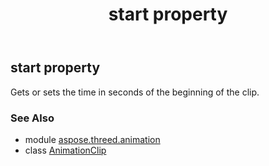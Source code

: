 ﻿---
title: start property
second_title: Aspose.3D for Python via .NET API References
description: 
type: docs
weight: 130
url: /python-net/aspose.threed.animation/animationclip/start/
is_root: false
---

## start property


Gets or sets the time in seconds of the beginning of the clip.

### See Also
* module [aspose.threed.animation](../../)
* class [AnimationClip](/3d/python-net/aspose.threed.animation/animationclip)

